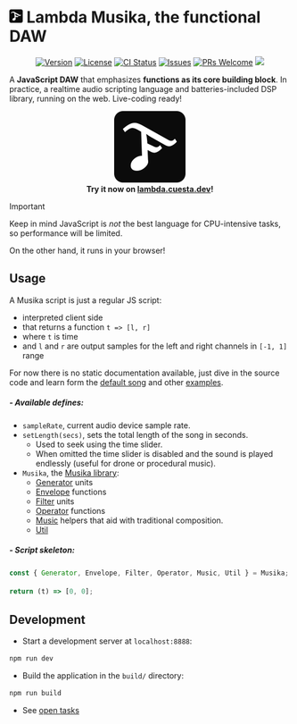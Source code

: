 <a id="lambda-musika-the-functional-daw"></a>

<h1><a href="https://lambda.cuesta.dev"><img src="./public/favicon.svg" width="24" height="24" /></a> Lambda Musika, the functional DAW</h1>

<p align="center">
  <a href="#lambda-musika-the-functional-daw">
    <img src="https://img.shields.io/github/package-json/v/alvaro-cuesta/lambda-musika" alt="Version" /></a>
  <a href="./LICENSE">
    <img src="https://img.shields.io/github/license/alvaro-cuesta/lambda-musika" alt="License" /></a>
  <a href="https://github.com/alvaro-cuesta/lambda-musika/actions/workflows/ci.yml">
    <img src="https://github.com/alvaro-cuesta/lambda-musika/actions/workflows/ci.yml/badge.svg" alt="CI Status" /></a>
  <a href="https://github.com/alvaro-cuesta/lambda-musika/issues">
    <img src="https://img.shields.io/github/issues/alvaro-cuesta/lambda-musika" alt="Issues" /></a>
  <a href="#development">
    <img src="https://img.shields.io/badge/PRs-welcome-brightgreen.svg" alt="PRs Welcome" /></a>
  <a href="https://pr.new/alvaro-cuesta/lambda-musika" alt="Start new PR in StackBlitz Codeflow">
    <img src="https://developer.stackblitz.com/img/start_pr_small.svg" /></a>
</p>

A **JavaScript DAW** that emphasizes **functions as its core building block**. In practice, a realtime audio scripting language and batteries-included DSP library, running on the web. Live-coding ready!

<p align="center">
  <a href="https://lambda.cuesta.dev"><img src="./public/favicon.svg" alt="Lambda Musika" width="128" height="128" /></a>
  <br />
  <b>Try it now on <a href="https://lambda.cuesta.dev">lambda.cuesta.dev</a>!</b>
</p>

> [!IMPORTANT]
> Keep in mind JavaScript is _not_ the best language for CPU-intensive tasks, so performance will be limited.
>
> On the other hand, it runs in your browser!

## Usage

A Musika script is just a regular JS script:

- interpreted client side
- that returns a function `t => [l, r]`
- where `t` is time
- and `l` and `r` are output samples for the left and right channels in `[-1, 1]`
  range

For now there is no static documentation available, just dive in the source code
and learn form the [default song](examples/default.js) and other [examples](examples/).

##### - Available defines:

- `sampleRate`, current audio device sample rate.
- `setLength(secs)`, sets the total length of the song in seconds.
  - Used to seek using the time slider.
  - When omitted the time slider is disabled and the sound is played endlessly
    (useful for drone or procedural music).
- `Musika`, the [Musika library](lib/Musika/):
  - [Generator](lib/Musika/Generator.js) units
  - [Envelope](lib/Musika/Generator.js) functions
  - [Filter](lib/Musika/Filter/index.js) units
  - [Operator](lib/Musika/Operator.js) functions
  - [Music](lib/Musika/Music.js) helpers that aid with traditional composition.
  - [Util](lib/Musika/Util.js)

##### - Script skeleton:

```js
const { Generator, Envelope, Filter, Operator, Music, Util } = Musika;

return (t) => [0, 0];
```

## Development

- Start a development server at `localhost:8888`:

```sh
npm run dev
```

- Build the application in the `build/` directory:

```sh
npm run build
```

- See [open tasks](TODO.md)
